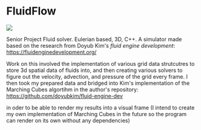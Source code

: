 # FluidFlow

![](https://imgur.com/7vmbP0h)

Senior Project Fluid solver. Eulerian based, 3D, C++. A simulator made based on the research from Doyub Kim's *fluid engine development*: https://fluidenginedevelopment.org/


Work on this involved the implementation of various grid data strutcutres to store 3d spatial data of fluids into, and then creating various solvers to figure out the velocity, advection, and pressure of the grid every frame. I then took my prepared data and bridged into Kim's implementation of the Marching Cubes algortihm in the author's repository: https://github.com/doyubkim/fluid-engine-dev

in oder to be able to render my results into a visual frame (I intend to create my own implementation of Marching Cubes in the future so the program can render on its own without any dependencies)


